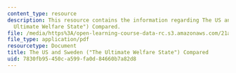 ```yaml
---
content_type: resource
description: This resource contains the information regarding The US and Sweden ("The
  Ultimate Welfare State") Compared.
file: /media/https%3A/open-learning-course-data-rc.s3.amazonaws.com/21a-230j-the-contemporary-american-family-spring-2004/7830fb95450ca599fa0d84660b7a82d8_MIT21A_230JS04_ussweden.pdf
file_type: application/pdf
resourcetype: Document
title: The US and Sweden ("The Ultimate Welfare State") Compared
uid: 7830fb95-450c-a599-fa0d-84660b7a82d8
---
```

